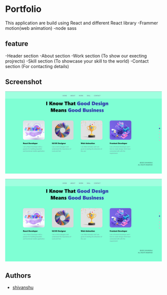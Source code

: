 # Portfolio

This application are build using React and different React library 
-Frammer motion(web animation)
-node sass

## feature
-Header section
-About section
-Work section (To show our execting projrects)
-Skill section (To showcase your skill to the world)
-Contact section (For contacting details)

## Screenshot

![App Screenshot](src/assets/project_scr0.png)

![App Screenshot](src/assets/project_scr0.png)

## Authors
- [shivanshu](https://github.com/shivansh-sagar)